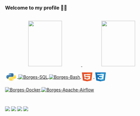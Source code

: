 <h3>
  Welcome to my profile 🤘🏻
</h3>
  
<br>
<div align="center">
  <a href="https://github.com/borgettas">
  <img height="150em" width="47%" src="https://github-readme-stats.vercel.app/api?username=borgettas&show_icons=true&theme=gruvbox&include_all_commits=true&count_private=true&hide_title=true"/>
  <img height="150em" width="47%" src="https://github-readme-stats.vercel.app/api/top-langs/?username=borgettas&layout=compact&langs_count=7&theme=gruvbox&hide_title=true"/>
</div>
  
<div>
  <br>
  <img align="center" alt="Borges-Python" height="30" width="40" src="https://raw.githubusercontent.com/devicons/devicon/master/icons/python/python-original.svg">
  <img align="center" alt="Borges-SQL" height="30" width="40" src="https://www.svgrepo.com/show/255832/sql.svg">
  <img align="center" alt="Borges-Bash" height="30" width="40" src="https://www.svgrepo.com/show/353478/bash-icon.svg">
  <img align="center" alt="Borges-HTML" height="30" width="40" src="https://raw.githubusercontent.com/devicons/devicon/master/icons/html5/html5-original.svg">
  <img align="center" alt="Borges-CSS" height="30" width="40" src="https://raw.githubusercontent.com/devicons/devicon/master/icons/css3/css3-original.svg">
</div>

<div>
  <br>
  <img align="center" alt="Borges-Docker" height="30" width="40" src="https://www.svgrepo.com/show/354926/docker.svg">
  <img align="center" alt="Borges-Apache-Airflow" height="30" width="40" src="https://www.svgrepo.com/show/353380/airflow.svg">
</div>
  
  ##
 
<br>
<div> 
  <a href="https://www.linkedin.com/in/borgettas" target="_blank"><img src="https://img.shields.io/badge/-LinkedIn-%230077B5?style=for-the-badge&logo=linkedin&logoColor=white" target="_blank"></a> 
  <a href = "mailto:jborgespais@gmail.com"><img src="https://img.shields.io/badge/-Gmail-%23333?style=for-the-badge&logo=gmail&logoColor=white" target="_blank"></a>
  <a href="https://open.spotify.com/user/iebyd3mp154s5tvwwwzajo8fr?si=bef68742bf4d4375" target="_blank"><img src="https://img.shields.io/badge/Spotify-1ed760?style=for-the-badge&logo=spotify&logoColor=white" target="_blank"></a>
  <a href="https://www.twitch.tv/meketref1" target="_blank"><img src="https://img.shields.io/badge/Twitch-9146FF?style=for-the-badge&logo=twitch&logoColor=white" target="_blank"></a> 
</div>
